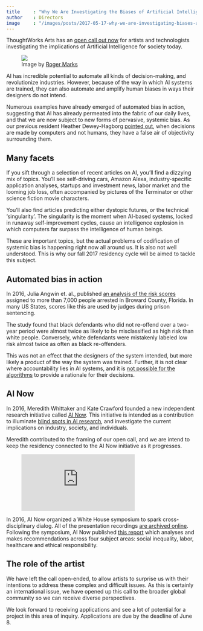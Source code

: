 ```yaml
---
title     : "Why We Are Investigating the Biases of Artificial Intelligence"
author    : Directors
image     : "/images/posts/2017-05-17-why-we-are-investigating-biases-artificial-intelligence/message.jpg"
---
```


<p>ThoughtWorks Arts has an <a href="https://thoughtworksarts.io/open-call/2017-implications-of-ai/">open call out now</a> for artists and technologists investigating the implications of Artificial Intelligence for society today.</p>

<figure>
	<img src="/images/posts/2017-05-17-why-we-are-investigating-biases-artificial-intelligence/message.jpg" />
	<figcaption>Image by <a href="https://www.flickr.com/photos/rpmarks/32144425053/">Roger Marks</a></figcaption>
</figure>

<p>AI has incredible potential to automate all kinds of decision-making, and revolutionize industries. However, because of the way in which AI systems are trained, they can also automate and amplify human biases in ways their designers do not intend.</p>

<!--excerpt-ends-->

<p>Numerous examples have already emerged of automated bias in action, suggesting that AI has already permeated into the fabric of our daily lives, and that we are now subject to new forms of pervasive, systemic bias. As our previous resident Heather Dewey-Hagborg <a href="https://thenewinquiry.com/sci-fi-crime-drama-with-a-strong-black-lead/">pointed out</a>, when decisions are made by computers and not humans, they have a false air of objectivity surrounding them.</p>

<h2>Many facets</h2>
<p>If you sift through a selection of recent articles on AI, you&rsquo;ll find a dizzying mix of topics. You&rsquo;ll see self-driving cars, Amazon Alexa, industry-specific application analyses, startups and investment news, labor market and the looming job loss, often accompanied by pictures of the Terminator or other science fiction movie characters.</p>

<p>You&rsquo;ll also find articles predicting either dystopic futures, or the technical &lsquo;singularity&rsquo;. The singularity is the moment when AI-based systems, locked in runaway self-improvement cycles, cause an intelligence explosion in which computers far surpass the intelligence of human beings.</p>

<p>These are important topics, but the actual problems of codification of systemic bias is happening right now all around us. It is also not well understood. This is why our fall 2017 residency cycle will be aimed to tackle this subject.</p>

<h2>Automated bias in action</h2>
<p>In 2016, Julia Angwin et. al., published <a href="https://www.propublica.org/article/machine-bias-risk-assessments-in-criminal-sentencing">an analysis of the risk scores</a> assigned to more than 7,000 people arrested in Broward County, Florida. In many US States, scores like this are used by judges during prison sentencing.</p>

<p>The study found that black defendants who did not re-offend over a two-year period were almost twice as likely to be misclassified as high risk than white people. Conversely, white defendants were mistakenly labeled low risk almost twice as often as black re-offenders.</p>

<p>This was not an effect that the designers of the system intended, but more likely a product of the way the system was trained. Further, it is not clear where accountability lies in AI systems, and it is <a href="https://www.technologyreview.com/s/604087/the-dark-secret-at-the-heart-of-ai/">not possible for the algorithms</a> to provide a rationale for their decisions.</p>

<h2>AI Now</h2>
<p>In 2016, Meredith Whittaker and Kate Crawford founded a new independent research initiative called <a href="https://artificialintelligencenow.com/">AI Now</a>. This initiative is intended as a contribution to illuminate <a href="http://www.nature.com/news/there-is-a-blind-spot-in-ai-research-1.20805">blind spots in AI research</a>, and investigate the current implications on industry, society, and individuals.</p>

<p>Meredith contributed to the framing of our open call, and we are intend to keep the residency connected to the AI Now initiative as it progresses.</p>

<figure class="video">
	<iframe src="https://www.youtube.com/embed/ZsP6n06zKFg" frameborder="0" allowfullscreen></iframe>
</figure>

<p>In 2016, AI Now organized a White House symposium to spark cross-disciplinary dialog. All of the presentation recordings <a href="https://www.youtube.com/playlist?list=PLsHf1QGJz7usWgjBKoZIoJrYugNWSDQDK">are archived online</a>. Following the symposium, AI Now published <a href="https://artificialintelligencenow.com/media/documents/AINowSummaryReport_3_RpmwKHu.pdf">this report</a> which analyses and makes recommendations across four subject areas: social inequality, labor, healthcare and ethical responsibility.</p>

<h2>The role of the artist</h2>
<p>We have left the call open-ended, to allow artists to surprise us with their intentions to address these complex and difficult issues. As this is certainly an international issue, we have opened up this call to the broader global community so we can receive diverse perspectives.</p>

<p>We look forward to receiving applications and see a lot of potential for a project in this area of inquiry. Applications are due by the deadline of June 8.</p>